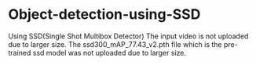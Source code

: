 # Object-detection-using-SSD
Using SSD(Single Shot Multibox Detector)
The input video is not uploaded due to larger size.
The ssd300_mAP_77.43_v2.pth file which is the pre-trained ssd model was not uploaded due to larger size.
